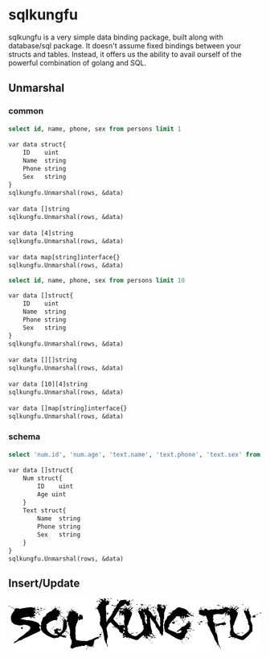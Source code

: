 # sqlkungfu

sqlkungfu is a very simple data binding package, built along with database/sql package. It doesn't assume fixed bindings between your structs and tables. Instead, it offers us the ability to avail ourself of the powerful combination of golang and SQL.

## Unmarshal

### common

```sql
select id, name, phone, sex from persons limit 1
```

```golang
var data struct{
	ID    uint
	Name  string
	Phone string
	Sex   string
}
sqlkungfu.Unmarshal(rows, &data)

var data []string
sqlkungfu.Unmarshal(rows, &data)

var data [4]string
sqlkungfu.Unmarshal(rows, &data)

var data map[string]interface{}
sqlkungfu.Unmarshal(rows, &data)
```

```sql
select id, name, phone, sex from persons limit 10
```

```golang
var data []struct{
	ID    uint
	Name  string
	Phone string
	Sex   string
}
sqlkungfu.Unmarshal(rows, &data)

var data [][]string
sqlkungfu.Unmarshal(rows, &data)

var data [10][4]string
sqlkungfu.Unmarshal(rows, &data)

var data []map[string]interface{}
sqlkungfu.Unmarshal(rows, &data)
```

### schema

```sql
select 'num.id', 'num.age', 'text.name', 'text.phone', 'text.sex' from persons limit 10
```

```golang
var data []struct{
	Num struct{
		ID    uint
		Age uint
	}
	Text struct{
		Name  string
		Phone string
		Sex   string
	}
}
sqlkungfu.Unmarshal(rows, &data)
```

## Insert/Update

![simple is power](https://raw.githubusercontent.com/bom-d-van/sqlkungfu/master/sqlkungfu.png)